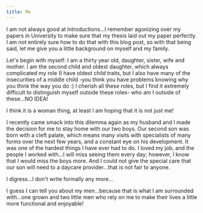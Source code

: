 ```yaml
---
title: Me
---
```


I am not always good at introductions...I remember agonizing over my papers in University to make sure that my thesis laid out my paper perfectly. I am not entirely sure how to do that with this blog post, so with that being said, let me give you a little background on myself and my family.

Let's begin with myself: I am a thirty year old, daughter, sister, wife and mother. I am the second child and oldest daughter, which always complicated my role (I have oldest child traits, but I also have many of the insecurities of a middle child -you think you have problems knowing why you think the way you do :) I cherish all these roles, but I find it extremely difficult to distinguish myself outside these roles- who am I outside of these...NO IDEA!

I think it is a woman thing, at least I am hoping that it is not just me!

I recently came smack into this dilemma again as my husband and I made the decision for me to stay home with our two boys. Our second son was born with a cleft palate, which means many visits with specialists of many forms over the next few years, and a constant eye on his development. It was one of the hardest things I have ever had to do. I loved my job, and the people I worked with...I will miss seeing them every day; however, I know that I would miss the boys more. And I could not give the special care that our son will need to a daycare provider...that is not fair to anyone.

I digress...I don't write formally any more...

I guess I can tell you about my men...because that is what I am surrounded with...one grown and two little men who rely on me to make their lives a little more functional and enjoyable!
